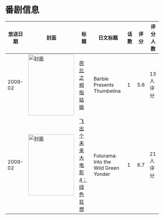 # 番剧信息

|放送日期|封面|标题|日文标题|话数|评分|评分人数|
|---|---|---|---|---|---|---|
|2009-02|<img src="//lain.bgm.tv/pic/cover/c/3e/66/116170_7G7x4.jpg" alt="封面" style="width:150px;height:200px;object-fit:cover;">|[芭比之拇指姑娘](https://bangumi.tv/subject/116170)|Barbie Presents Thumbelina|1|5.6|13人评分|
|2009-02|<img src="//lain.bgm.tv/pic/cover/c/26/4d/131889_V8oau.jpg" alt="封面" style="width:150px;height:200px;object-fit:cover;">|[飞出个未来大电影4：绿色狂想](https://bangumi.tv/subject/131889)|Futurama: Into the Wild Green Yonder|1|6.7|21人评分|
